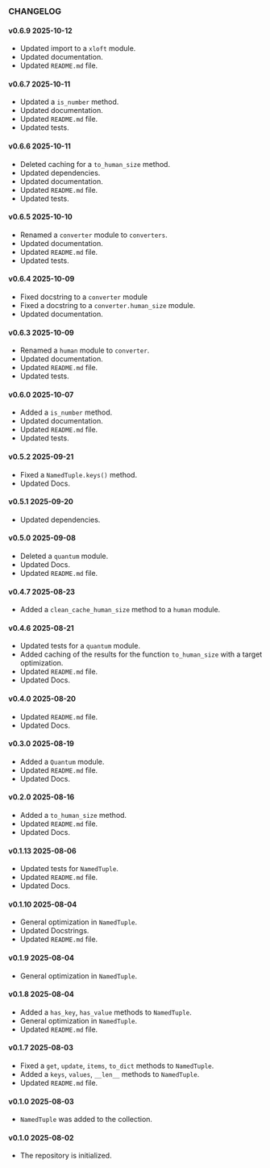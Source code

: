 ### CHANGELOG

#### v0.6.9 2025-10-12

- Updated import to a `xloft` module.
- Updated documentation.
- Updated `README.md` file.

#### v0.6.7 2025-10-11

- Updated a `is_number` method.
- Updated documentation.
- Updated `README.md` file.
- Updated tests.

#### v0.6.6 2025-10-11

- Deleted caching for a `to_human_size` method.
- Updated dependencies.
- Updated documentation.
- Updated `README.md` file.
- Updated tests.

#### v0.6.5 2025-10-10

- Renamed a `converter` module to `converters`.
- Updated documentation.
- Updated `README.md` file.
- Updated tests.

#### v0.6.4 2025-10-09

- Fixed docstring to a `converter` module
- Fixed a docstring to a `converter.human_size` module.
- Updated documentation.

#### v0.6.3 2025-10-09

- Renamed a `human` module to `converter`.
- Updated documentation.
- Updated `README.md` file.
- Updated tests.

#### v0.6.0 2025-10-07

- Added a `is_number` method.
- Updated documentation.
- Updated `README.md` file.
- Updated tests.

#### v0.5.2 2025-09-21

- Fixed a `NamedTuple.keys()` method.
- Updated Docs.

#### v0.5.1 2025-09-20

- Updated dependencies.

#### v0.5.0 2025-09-08

- Deleted a `quantum` module.
- Updated Docs.
- Updated `README.md` file.

#### v0.4.7 2025-08-23

- Added a `clean_cache_human_size` method to a `human` module.

#### v0.4.6 2025-08-21

- Updated tests for a `quantum` module.
- Added caching of the results for the function `to_human_size` with a target optimization.
- Updated `README.md` file.
- Updated Docs.

#### v0.4.0 2025-08-20

- Updated `README.md` file.
- Updated Docs.

#### v0.3.0 2025-08-19

- Added a `Quantum` module.
- Updated `README.md` file.
- Updated Docs.

#### v0.2.0 2025-08-16

- Added a `to_human_size` method.
- Updated `README.md` file.
- Updated Docs.

#### v0.1.13 2025-08-06

- Updated tests for `NamedTuple`.
- Updated `README.md` file.
- Updated Docs.

#### v0.1.10 2025-08-04

- General optimization in `NamedTuple`.
- Updated Docstrings.
- Updated `README.md` file.

#### v0.1.9 2025-08-04

- General optimization in `NamedTuple`.

#### v0.1.8 2025-08-04

- Added a `has_key`, `has_value` methods to `NamedTuple`.
- General optimization in `NamedTuple`.
- Updated `README.md` file.

#### v0.1.7 2025-08-03

- Fixed a `get`, `update`, `items`, `to_dict` methods to `NamedTuple`.
- Added a `keys`, `values`, `__len__` methods to `NamedTuple`.
- Updated `README.md` file.

#### v0.1.0 2025-08-03

- `NamedTuple` was added to the collection.

#### v0.1.0 2025-08-02

- The repository is initialized.
